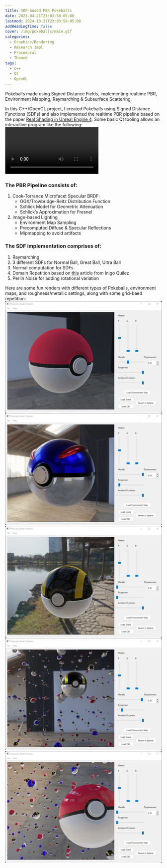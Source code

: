 ```yaml
---
title: SDF-based PBR Pokeballs
date: 2023-04-21T23:03:50-05:00
lastmod: 2024-10-21T23:03:50-05:00
addReadingTime: false
cover: /img/pokeballs/main.gif
categories:
  - Graphics/Rendering
  - Research Impl
  - Procedural
  - Themed
tags:
  - C++
  - Qt
  - OpenGL
---
```


Pokeballs made using Signed Distance Fields, implementing realtime PBR, Environment Mapping, Raymarching & Subsurface Scattering.

<!--more-->

In this C++/OpenGL project, I created Pokeballs using Signed Distance Functions (SDFs) and also implemented the realtime PBR pipeline based on the paper [Real Shading in Unreal Engine 4](https://cdn2.unrealengine.com/Resources/files/2013SiggraphPresentationsNotes-26915738.pdf). Some basic Qt tooling allows an interactive program like the following:
![](/img/pokeballs/pbr_demo.mp4?f=mp4)

### The PBR Pipeline consists of:

1. Cook-Torrance Microfacet Specular BRDF:
   - GGX/Trowbridge-Reitz Distribution Function
   - Schlick Model for Geometric Attenuation
   - Schlick’s Approximation for Fresnel
2. Image-based Lighting
   - Environment Map Sampling
   - Precomputed Diffuse & Specular Reflections
   - Mipmapping to avoid artifacts

### The SDF implementation comprises of:
1. Raymarching
2. 3 different SDFs for Normal Ball, Great Ball, Ultra Ball
3. Normal computation for SDFs
4. Domain Repetition based on [this](https://iquilezles.org/articles/distfunctions/) article from Inigo Quilez
5. Perlin Noise for adding rotational variation


Here are some fun renders with different types of Pokeballs, environment maps, and roughness/metallic settings, along with some grid-baed repetition:
![](/img/pokeballs/model1.jpg)
![](/img/pokeballs/model2.jpg)
![](/img/pokeballs/model3.jpg)
![](/img/pokeballs/oprep1.jpg)
![](/img/pokeballs/oprep2.jpg)